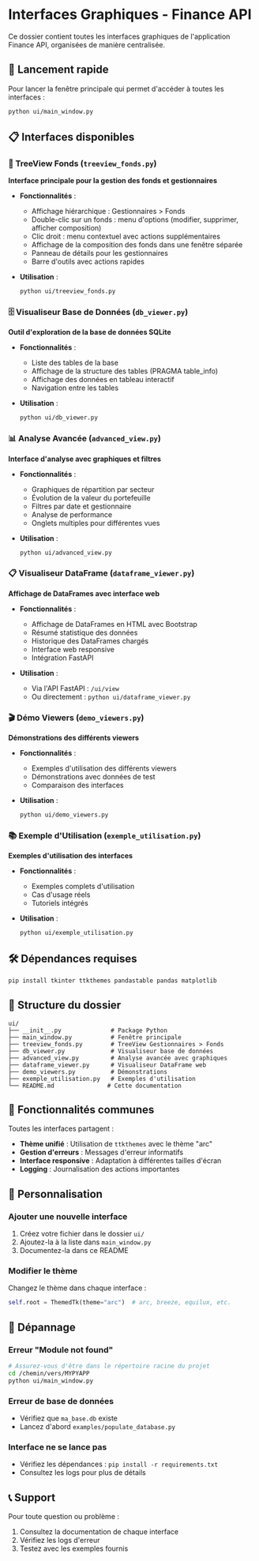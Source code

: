 # Interfaces Graphiques - Finance API

Ce dossier contient toutes les interfaces graphiques de l'application Finance API, organisées de manière centralisée.

## 🚀 Lancement rapide

Pour lancer la fenêtre principale qui permet d'accéder à toutes les interfaces :

```bash
python ui/main_window.py
```

## 📋 Interfaces disponibles

### 🌳 TreeView Fonds (`treeview_fonds.py`)
**Interface principale pour la gestion des fonds et gestionnaires**

- **Fonctionnalités** :
  - Affichage hiérarchique : Gestionnaires > Fonds
  - Double-clic sur un fonds : menu d'options (modifier, supprimer, afficher composition)
  - Clic droit : menu contextuel avec actions supplémentaires
  - Affichage de la composition des fonds dans une fenêtre séparée
  - Panneau de détails pour les gestionnaires
  - Barre d'outils avec actions rapides

- **Utilisation** :
  ```bash
  python ui/treeview_fonds.py
  ```

### 🗄️ Visualiseur Base de Données (`db_viewer.py`)
**Outil d'exploration de la base de données SQLite**

- **Fonctionnalités** :
  - Liste des tables de la base
  - Affichage de la structure des tables (PRAGMA table_info)
  - Affichage des données en tableau interactif
  - Navigation entre les tables

- **Utilisation** :
  ```bash
  python ui/db_viewer.py
  ```

### 📊 Analyse Avancée (`advanced_view.py`)
**Interface d'analyse avec graphiques et filtres**

- **Fonctionnalités** :
  - Graphiques de répartition par secteur
  - Évolution de la valeur du portefeuille
  - Filtres par date et gestionnaire
  - Analyse de performance
  - Onglets multiples pour différentes vues

- **Utilisation** :
  ```bash
  python ui/advanced_view.py
  ```

### 📋 Visualiseur DataFrame (`dataframe_viewer.py`)
**Affichage de DataFrames avec interface web**

- **Fonctionnalités** :
  - Affichage de DataFrames en HTML avec Bootstrap
  - Résumé statistique des données
  - Historique des DataFrames chargés
  - Interface web responsive
  - Intégration FastAPI

- **Utilisation** :
  - Via l'API FastAPI : `/ui/view`
  - Ou directement : `python ui/dataframe_viewer.py`

### 🎬 Démo Viewers (`demo_viewers.py`)
**Démonstrations des différents viewers**

- **Fonctionnalités** :
  - Exemples d'utilisation des différents viewers
  - Démonstrations avec données de test
  - Comparaison des interfaces

- **Utilisation** :
  ```bash
  python ui/demo_viewers.py
  ```

### 📚 Exemple d'Utilisation (`exemple_utilisation.py`)
**Exemples d'utilisation des interfaces**

- **Fonctionnalités** :
  - Exemples complets d'utilisation
  - Cas d'usage réels
  - Tutoriels intégrés

- **Utilisation** :
  ```bash
  python ui/exemple_utilisation.py
  ```

## 🛠️ Dépendances requises

```bash
pip install tkinter ttkthemes pandastable pandas matplotlib
```

## 📁 Structure du dossier

```
ui/
├── __init__.py              # Package Python
├── main_window.py           # Fenêtre principale
├── treeview_fonds.py        # TreeView Gestionnaires > Fonds
├── db_viewer.py             # Visualiseur base de données
├── advanced_view.py         # Analyse avancée avec graphiques
├── dataframe_viewer.py      # Visualiseur DataFrame web
├── demo_viewers.py          # Démonstrations
├── exemple_utilisation.py   # Exemples d'utilisation
└── README.md               # Cette documentation
```

## 🎯 Fonctionnalités communes

Toutes les interfaces partagent :
- **Thème unifié** : Utilisation de `ttkthemes` avec le thème "arc"
- **Gestion d'erreurs** : Messages d'erreur informatifs
- **Interface responsive** : Adaptation à différentes tailles d'écran
- **Logging** : Journalisation des actions importantes

## 🔧 Personnalisation

### Ajouter une nouvelle interface

1. Créez votre fichier dans le dossier `ui/`
2. Ajoutez-la à la liste dans `main_window.py`
3. Documentez-la dans ce README

### Modifier le thème

Changez le thème dans chaque interface :
```python
self.root = ThemedTk(theme="arc")  # arc, breeze, equilux, etc.
```

## 🚨 Dépannage

### Erreur "Module not found"
```bash
# Assurez-vous d'être dans le répertoire racine du projet
cd /chemin/vers/MYPYAPP
python ui/main_window.py
```

### Erreur de base de données
- Vérifiez que `ma_base.db` existe
- Lancez d'abord `examples/populate_database.py`

### Interface ne se lance pas
- Vérifiez les dépendances : `pip install -r requirements.txt`
- Consultez les logs pour plus de détails

## 📞 Support

Pour toute question ou problème :
1. Consultez la documentation de chaque interface
2. Vérifiez les logs d'erreur
3. Testez avec les exemples fournis 
